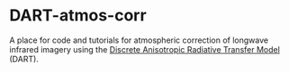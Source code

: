 # DART-atmos-corr
A place for code and tutorials for atmospheric correction of longwave infrared imagery using the [Discrete Anisotropic Radiative Transfer Model](http://www.cesbio.ups-tlse.fr/us/dart.html) (DART).
